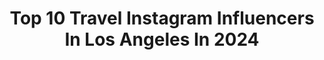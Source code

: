 ---
title: Top 10 Travel Instagram Influencers In Los Angeles In 2024
description: >-
  Find top travel Instagram influencers in Los Angeles in 2024. Most popular hashtags: #losangeles #travel #la #california.
platform: Instagram
hits: 1250
text_top: Analyze the top-rated Instagram accounts on inBeat.
text_bottom: inBeat aggregates 1250 Instagram influencers like this in Los Angeles, United States for you to connect with.
profiles:
  - username: "clovchoi"
    fullname: >-
      clover | lifestyle blogger
    bio: >-
      LIFE | STYLE | FOOD | FASHION | TRAVEL Los Angeles and Orange County 💌cloverchoi9@gmail.com 📖Beyond the Baguette on Amazon⬇️
    location: "United States"
    followers: 8253
    engagement: 598
    commentsToLikes: 0.104359
    id: cl37w9mil26sj0i23b2p2w3bj
    verified: false
    hashtags: "#explore, #18, #ocbloggerbabes, #newenglandliving"
  - username: "losangeles_city"
    fullname: >-
      Los Angeles City
    bio: >-
      Los Angeles City Official Page
    location: "United States"
    followers: 497800
    engagement: 164
    commentsToLikes: 0.006881
    id: ck0u9zuqob2om0i19uuhab44e
    verified: false
    hashtags: "#america, #vacation, #visitlosangeles, #cali"
  - username: "aishazwan"
    fullname: >-
      Aisha Rizwan Malik • Stylist
    bio: >-
      Style Curator- @aram_offl Founder- @thepopstudiochennai 🎓LADY ANDAL | NIFT 💌aysha@riz.in 📍Chennai 🇮🇳
    location: "United States"
    followers: 53758
    engagement: 830
    commentsToLikes: 0.003040
    id: ck6u2ih7gs0tq0j71q0gvxmhl
    verified: false
    hashtags: "#kerala, #kasavu, #influencer, #details"
  - username: "eddiechvn"
    fullname: >-
      Eduardo chan diaz
    bio: >-
      @mpbarbers.phhacility Sacrifice for what you want or what you want will become the sacrifice 💯
    location: "United States"
    followers: 28128
    engagement: 96
    commentsToLikes: 0.053563
    id: ck6tme8hc7ojf0j71wv4erxzh
    verified: false
    hashtags: "#phoenixbarbers, #paradisevalleyaz, #miamilife, #tempebarber"
  - username: "patrikcvetko"
    fullname: >-
      Patrik Cvetko
    bio: >-
      @imgmodels 📷@patriks.studio 🥋 martial art
    location: "United States"
    followers: 16333
    engagement: 646
    commentsToLikes: 0.061801
    id: ck5c8rbs0a2tq0i11es94k155
    verified: false
    hashtags: "#style, #newyork, #london, #portraitphotography"
  - username: "krysten_wags"
    fullname: >-
      Krysten Wagner
    bio: >-
      ✨Wags✨ Actress @parksidetalent | SAG & AEA Singer, Content Creator that girl you saw on TikTok
    location: "United States"
    followers: 7434
    engagement: 781
    commentsToLikes: 0.062708
    id: ck0w19d67i75d0i19ecgtpq1b
    verified: false
    hashtags: "#streetstyle, #nyc, #beauty, #leoszn"
  - username: "michellesend"
    fullname: >-
      M i c h e l l e
    bio: >-
      Beauty | Travel ———• Digital Creator, Curator & Content Producer. Writer. Lover of the light. Flow. ——— Founder @theevery.mx Founder @idealist.mx
    location: "United States"
    followers: 15518
    engagement: 583
    commentsToLikes: 0.059317
    id: ck14klgf6q3dl0i193tvr45lf
    verified: false
    hashtags: "#girl, #travelmexico, #skincare, #travel"
  - username: "dailyhungryla"
    fullname: >-
      Carolyn | Food + Lifestyle
    bio: >-
      — los angeles, orange county nom stop food adventurer 🍚 🥢 ♡ traveling to my heart’s content ♡ 💌: dailyhungryLA@gmail.com for all inquires
    location: "United States"
    followers: 37042
    engagement: 1320
    commentsToLikes: 0.059785
    id: ckmw1h7j2813h0j23ws6ouv2o
    verified: false
    hashtags: "#chinesefood, #taiwanfood, #japanesefood, #travelvlog"
  - username: "wholeenicolee"
    fullname: >-
      Nicole Johansson • Petite Biscuit
    bio: >-
      #foodieinstyle #petiteplusfashion Girl Mom . Clean Beauty . PCOS Life . Foodie In Style . Water & Sunshine Always
    location: "United States"
    followers: 260931
    engagement: 62
    commentsToLikes: 0.026575
    id: ckppr68gp6gwc0j23a3f5lno0
    verified: false
    hashtags: "#pdxeats, #lamodel, #coquettefashion, #plusmodel"
  - username: "shrutitiwariagnihotri"
    fullname: >-
      Shruti A | Motherhood & Travel | Los Angeles
    bio: >-
      👩‍💻Corporate Mom | Sharing Travel & Momlife 💌 Shrutitiwari373@gmail.com Published on @voyagelamag 📍California 🇮🇳 🇺🇸
    location: "United States"
    followers: 10605
    engagement: 313
    commentsToLikes: 0.630595
    id: ckpswuitua12h0j23ish9681v
    verified: false
    hashtags: "#indiansabroad, #indiansinusa, #merrychristmas, #reelkarofeelkaro"
---